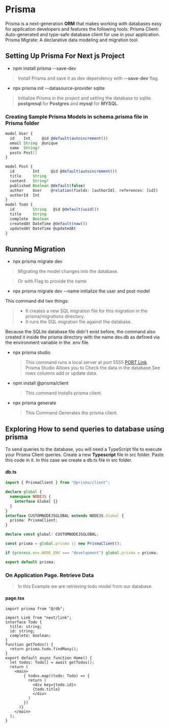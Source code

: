 # Prisma

<p>Prisma is a next-generation <strong>ORM</strong> that makes working with databases easy for application 
developers and features the following tools: Prisma Client: Auto-generated and type-safe 
database client for use in your application. Prisma Migrate: A declarative data modeling 
and migration tool.</p>

## Setting Up Prisma For Next js Project

- npm install prisma --save-dev

> <p>Install Prisma and save it as dev dependency with  <strong>--save-dev</strong> flag.</p>

- npx prisma init --datasource-provider sqlite

> <p>Initialize Prisma in the project and setting the database to sqlite.
> <strong>postgresql</strong> for <strong>Postgres</strong> and <strong>mysql</strong> for <strong>MYSQL</strong>.</p>

### Creating Sample Prisma Models in schema.prisma file in Prisma folder

```ts
model User {
  id    Int     @id @default(autoincrement())
  email String  @unique
  name  String?
  posts Post[]
}

model Post {
  id        Int     @id @default(autoincrement())
  title     String
  content   String?
  published Boolean @default(false)
  author    User    @relation(fields: [authorId], references: [id])
  authorId  Int
}
model Todo {
  id        String   @id @default(uuid())
  title     String
  complete  Boolean
  createdAt DateTime @default(now())
  updatedAt DateTime @updatedAt
}
```

## Running Migration

- npx prisma migrate dev

> <p>Migrating the model changes into the database.</p>

> Or with Flag to provide the name

- npx prisma migrate dev --name initialize the user and post model

This command did two things:

> - It creates a new SQL migration file for this migration in the prisma/migrations directory.
> - It runs the SQL migration file against the database.

Because the SQLite database file didn't exist before, the command also created it inside the prisma directory with the name dev.db as defined via the environment variable in the .env file.

- npx prisma studio

  > This command runs a local server at port 5555 [PORT Link](http://localhost:5555). <br>
  > Prisma Studio Allows you to Check the data in the database.See rows columns add or update data.

- npm install @prisma/client
  > <p>This command Installs prisma client.</p>
- npx prisma generate
  > <p>This Command Generates the prisma client.</p>

## Exploring How to send queries to database using prisma

To send queries to the database, you will need a TypeScript file to execute your Prisma
Client queries. Create a new <strong>Typescript</strong> file in src folder.
Paste this code in it. In this case we create a db.ts file in src folder.

#### db.ts

```ts
import { PrismaClient } from "@prisma/client";

declare global {
  namespace NODEJS {
    interface Global {}
  }
}
interface CUSTOMNODEJSGLOBAL extends NODEJS.Global {
  prisma: PrismaClient;
}

declare const global: CUSTOMNODEJSGLOBAL;

const prisma = global.prisma || new PrismaClient();

if (process.env.NODE_ENV === "development") global.prisma = prisma;

export default prisma;
```

### On Application Page. Retrieve Data

> In this Example we are retrieving todo model from our database.

#### page.tsx

```tsx
import prisma from "@/db";

import Link from "next/link";
interface Todo {
  title: string;
  id: string;
  complete: boolean;
}
function getTodos() {
  return prisma.todo.findMany();
}
export default async function Home() {
  let todos: Todo[] = await getTodos();
  return (
    <main>
        { todos.map((todo: Todo) => {
          return (
            <div key={todo.id}>
            {todo.title}
            </div>
          )
        })
      )}
    </main>
  );
}
```

